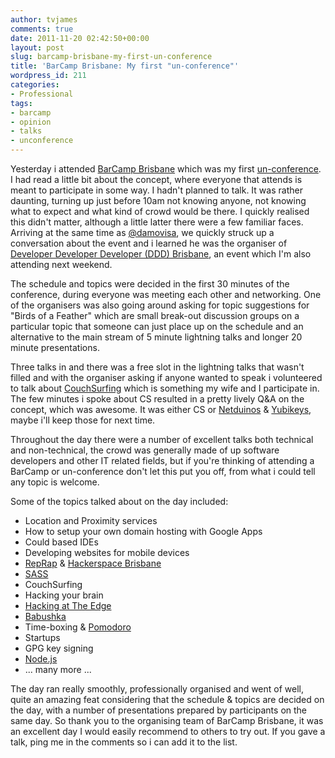 ```yaml
---
author: tvjames
comments: true
date: 2011-11-20 02:42:50+00:00
layout: post
slug: barcamp-brisbane-my-first-un-conference
title: 'BarCamp Brisbane: My first "un-conference"'
wordpress_id: 211
categories:
- Professional
tags:
- barcamp
- opinion
- talks
- unconference
---
```


Yesterday i attended [BarCamp Brisbane](http://www.meetup.com/barcampqld/) which was my first [un-conference](http://en.wikipedia.org/wiki/Unconference). I had read a little bit about the concept, where everyone that attends is meant to participate in some way. I hadn't planned to talk. It was rather daunting, turning up just before 10am not knowing anyone, not knowing what to expect and what kind of crowd would be there. I quickly realised this didn't matter, although a little latter there were a few familiar faces. Arriving at the same time as [@damovisa](http://twitter.com/#!/damovisa), we quickly struck up a conversation about the event and i learned he was the organiser of [Developer Developer Developer (DDD) Brisbane](http://www.dddbrisbane.com/), an event which I'm also attending next weekend.

The schedule and topics were decided in the first 30 minutes of the conference, during everyone was meeting each other and networking. One of the organisers was also going around asking for topic suggestions for "Birds of a Feather" which are small break-out discussion groups on a particular topic that someone can just place up on the schedule and an alternative to the main stream of 5 minute lightning talks and longer 20 minute presentations.

Three talks in and there was a free slot in the lightning talks that wasn't filled and with the organiser asking if anyone wanted to speak i volunteered to talk about [CouchSurfing](http://www.couchsurfing.org/) which is something my wife and I participate in. The few minutes i spoke about CS resulted in a pretty lively Q&A on the concept, which was awesome. It was either CS or [Netduinos](http://netduino.com/) & [Yubikeys](http://yubico.com/yubikey), maybe i'll keep those for next time.

Throughout the day there were a number of excellent talks both technical and non-technical, the crowd was generally made of up software developers and other IT related fields, but if you're thinking of attending a BarCamp or un-conference don't let this put you off, from what i could tell any topic is welcome.

Some of the topics talked about on the day included:

  * Location and Proximity services
  * How to setup your own domain hosting with Google Apps
  * Could based IDEs
  * Developing websites for mobile devices
  * [RepRap](http://reprap.org/wiki/Main_Page) & [Hackerspace Brisbane](http://www.hsbne.org/)
  * [SASS](http://sass-lang.com/)
  * CouchSurfing
  * Hacking your brain
  * [Hacking at The Edge](http://edgeqld.org.au/groups/hack-the-evening/)
  * [Babushka](https://github.com/benhoskings/babushka)
  * Time-boxing & [Pomodoro](http://www.pomodorotechnique.com/)
  * Startups
  * GPG key signing
  * [Node.js](http://nodejs.org/)
  * ... many more ...

The day ran really smoothly, professionally organised and went of well, quite an amazing feat considering that the schedule & topics are decided on the day, with a number of presentations prepared by participants on the same day. So thank you to the organising team of BarCamp Brisbane, it was an excellent day I would easily recommend to others to try out. If you gave a talk, ping me in the comments so i can add it to the list.

